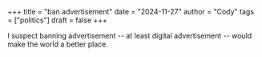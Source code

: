 +++
title = "ban advertisement"
date = "2024-11-27"
author = "Cody"
tags = ["politics"]
draft = false
+++

I suspect banning advertisement -- at least digital advertisement -- would make the world a better place.

<!-- more -->
